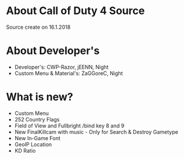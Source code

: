 # About Call of Duty 4 Source
Source create on 16.1.2018

# About Developer's 
+ Developer's: CWP-Razor, jEENN, Night
+ Custom Menu & Material's: ZaGGoreC, Night

# What is new?
 + Custom Menu
 + 252 Country Flags
 + Field of View and Fullbright /bind key 8 and 9
 + New FinalKillcam with music - Only for Search & Destroy Gametype
 + New In-Game Font
 + GeoIP Location
 + KD Ratio
